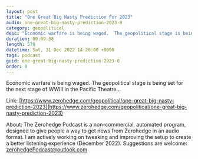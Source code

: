 ```yaml
---
layout: post
title: "One Great Big Nasty Prediction For 2023"
audio: one-great-big-nasty-prediction-2023-8
category: geopolitical
desc: "Economic warfare is being waged.  The geopolitical stage is being set for the next stage of WWIII in the Pacific Theatre..."
duration: 00:09:38
length: 578
datetime: Sat, 31 Dec 2022 14:20:00 +0000
tags: podcast
guid: one-great-big-nasty-prediction-2023-0
order: 0
---
```

Economic warfare is being waged.  The geopolitical stage is being set for the next stage of WWIII in the Pacific Theatre...

Link: [https://www.zerohedge.com/geopolitical/one-great-big-nasty-prediction-2023](https://www.zerohedge.com/geopolitical/one-great-big-nasty-prediction-2023)

About: The Zerohedge Podcast is a non-commercial, automated program, designed to give people a way to get news from Zerohedge in an audio format.  I am actively working on tweaking and improving the setup to create a better listening experience (December 2022).  Suggestions are welcome: [zerohedgePodcast@outlook.com](mailto:zerohedgePodcast@outlook.com)